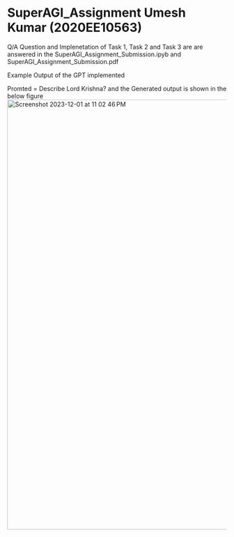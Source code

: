 # SuperAGI_Assignment Umesh Kumar (2020EE10563)

Q/A Question and Implenetation of Task 1, Task 2 and Task 3 are are answered in the SuperAGI_Assignment_Submission.ipyb and SuperAGI_Assignment_Submission.pdf

Example Output of the GPT implemented 

Promted = Describe Lord Krishna?
and the Generated output is shown in the below figure
<img width="989" alt="Screenshot 2023-12-01 at 11 02 46 PM" src="https://github.com/umesh0101/SuperAGI_Assignment/assets/95159950/c49c06cb-18c7-4f4d-a1fb-096124eeb737">
